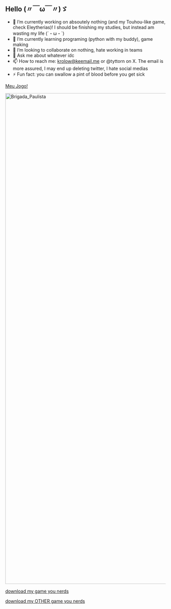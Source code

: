 ## Hello (〃￣ω￣〃)ゞ

- 🔭 I’m currently working on absoutely nothing (and my Touhou-like game, check Eleytherias)! I should be finishing my studies, but instead am wasting my life (´・ω・`)
- 🌱 I’m currently learning programing (python with my buddy), game making
- 👯 I’m looking to collaborate on nothing, hate working in teams
- 💬 Ask me about whatever idc
- 📫 How to reach me: krolow@keemail.me or @tyttorn on X. The email is more assured, I may end up deleting twitter, I hate social medias
- ⚡ Fun fact: you can swallow a pint of blood before you get sick
  
<a href="https://github.com/kroujiro/eleytherias/releases/tag/game" title="Eleytherias">Meu Jogo!
</a>
  
<img width="1542" height="1537" alt="Brigada_Paulista" src="https://github.com/user-attachments/assets/5b81c00a-cd10-4103-98c3-e23a107582f3" />


<a href="https://github.com/kroujiro/ranco_br/releases/tag/rpg" title="Ranço">download my game you nerds
</a>

<a href="https://github.com/kroujiro/eleytherias/releases/tag/game" title="Eleytherias">download my OTHER game you nerds
</a>


